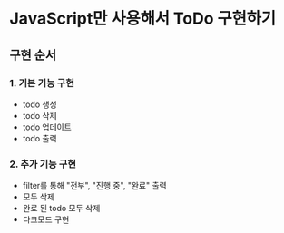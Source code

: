 # JavaScript만 사용해서 ToDo 구현하기

## 구현 순서

### 1. 기본 기능 구현

- todo 생성
- todo 삭제
- todo 업데이트
- todo 출력

### 2. 추가 기능 구현

- filter를 통해 "전부", "진행 중", "완료" 출력
- 모두 삭제
- 완료 된 todo 모두 삭제
- 다크모드 구현

